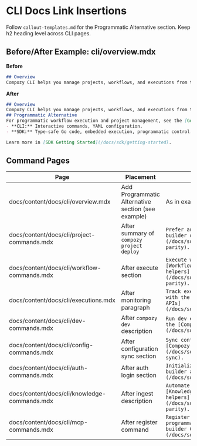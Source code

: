# CLI Docs Link Insertions
Follow `callout-templates.md` for the Programmatic Alternative section. Keep h2 heading level across CLI pages.

## Before/After Example: cli/overview.mdx
**Before**
```md
## Overview
Compozy CLI helps you manage projects, workflows, and executions from the terminal.
```
**After**
```md
## Overview
Compozy CLI helps you manage projects, workflows, and executions from the terminal.
## Programmatic Alternative
For programmatic workflow execution and project management, see the [Go SDK](/docs/sdk/overview).
- **CLI:** Interactive commands, YAML configuration.
- **SDK:** Type-safe Go code, embedded execution, programmatic control.

Learn more in [SDK Getting Started](/docs/sdk/getting-started).
```

## Command Pages
| Page | Placement | Link Text | Target | Notes |
| --- | --- | --- | --- | --- |
| docs/content/docs/cli/overview.mdx | Add Programmatic Alternative section (see example) | As in example | Multiple | Required |
| docs/content/docs/cli/project-commands.mdx | After summary of `compozy project deploy` | `Prefer automation? Use the [Project builder deploy helpers](/docs/sdk/builders/project#cli-parity).` | /docs/sdk/builders/project#cli-parity | Inline |
| docs/content/docs/cli/workflow-commands.mdx | After execute section | `Execute workflows in Go via the [Workflow builder CLI parity helpers](/docs/sdk/builders/workflow#cli-parity).` | /docs/sdk/builders/workflow#cli-parity | Inline |
| docs/content/docs/cli/executions.mdx | After monitoring paragraph | `Track executions programmatically with the [Client builder execution APIs](/docs/sdk/builders/client#execute).` | /docs/sdk/builders/client#execute | Inline |
| docs/content/docs/cli/dev-commands.mdx | After `compozy dev` description | `Run dev environments in code with the [Compozy lifecycle dev helpers](/docs/sdk/builders/compozy#dev).` | /docs/sdk/builders/compozy#dev | Inline |
| docs/content/docs/cli/config-commands.mdx | After configuration sync section | `Sync configuration through the [Compozy lifecycle config helpers](/docs/sdk/builders/compozy#config-sync).` | /docs/sdk/builders/compozy#config-sync | Inline |
| docs/content/docs/cli/auth-commands.mdx | After auth login section | `Initialize tokens via the [Client builder auth setup](/docs/sdk/builders/client#auth).` | /docs/sdk/builders/client#auth | Inline |
| docs/content/docs/cli/knowledge-commands.mdx | After ingest description | `Automate ingestion using the [Knowledge builder CLI parity helpers](/docs/sdk/builders/knowledge#cli-parity).` | /docs/sdk/builders/knowledge#cli-parity | Inline |
| docs/content/docs/cli/mcp-commands.mdx | After register command | `Register MCP transports programmatically with the [MCP builder CLI parity helpers](/docs/sdk/builders/mcp#cli-parity).` | /docs/sdk/builders/mcp#cli-parity | Inline |
